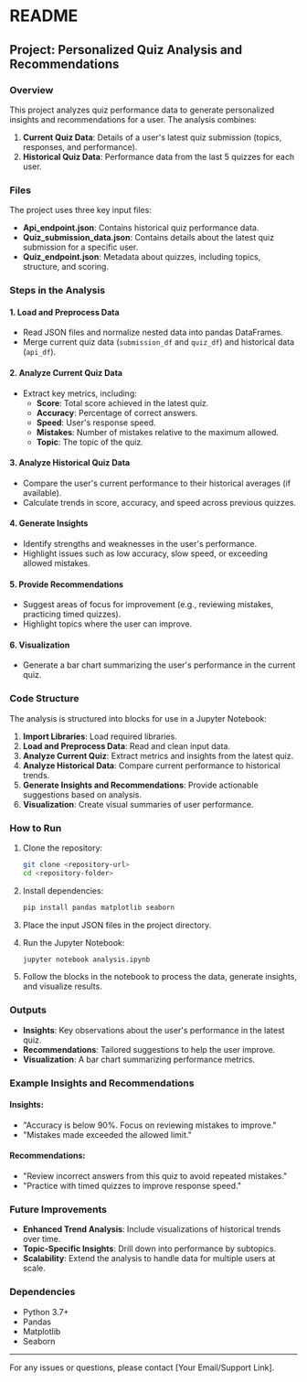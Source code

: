 # README

## Project: Personalized Quiz Analysis and Recommendations

### Overview
This project analyzes quiz performance data to generate personalized insights and recommendations for a user. The analysis combines:
1. **Current Quiz Data**: Details of a user's latest quiz submission (topics, responses, and performance).
2. **Historical Quiz Data**: Performance data from the last 5 quizzes for each user.

### Files
The project uses three key input files:
- **Api_endpoint.json**: Contains historical quiz performance data.
- **Quiz_submission_data.json**: Contains details about the latest quiz submission for a specific user.
- **Quiz_endpoint.json**: Metadata about quizzes, including topics, structure, and scoring.

### Steps in the Analysis
#### 1. **Load and Preprocess Data**
- Read JSON files and normalize nested data into pandas DataFrames.
- Merge current quiz data (`submission_df` and `quiz_df`) and historical data (`api_df`).

#### 2. **Analyze Current Quiz Data**
- Extract key metrics, including:
  - **Score**: Total score achieved in the latest quiz.
  - **Accuracy**: Percentage of correct answers.
  - **Speed**: User's response speed.
  - **Mistakes**: Number of mistakes relative to the maximum allowed.
  - **Topic**: The topic of the quiz.

#### 3. **Analyze Historical Quiz Data**
- Compare the user's current performance to their historical averages (if available).
- Calculate trends in score, accuracy, and speed across previous quizzes.

#### 4. **Generate Insights**
- Identify strengths and weaknesses in the user's performance.
- Highlight issues such as low accuracy, slow speed, or exceeding allowed mistakes.

#### 5. **Provide Recommendations**
- Suggest areas of focus for improvement (e.g., reviewing mistakes, practicing timed quizzes).
- Highlight topics where the user can improve.

#### 6. **Visualization**
- Generate a bar chart summarizing the user's performance in the current quiz.

### Code Structure
The analysis is structured into blocks for use in a Jupyter Notebook:
1. **Import Libraries**: Load required libraries.
2. **Load and Preprocess Data**: Read and clean input data.
3. **Analyze Current Quiz**: Extract metrics and insights from the latest quiz.
4. **Analyze Historical Data**: Compare current performance to historical trends.
5. **Generate Insights and Recommendations**: Provide actionable suggestions based on analysis.
6. **Visualization**: Create visual summaries of user performance.

### How to Run
1. Clone the repository:
   ```bash
   git clone <repository-url>
   cd <repository-folder>
   ```

2. Install dependencies:
   ```bash
   pip install pandas matplotlib seaborn
   ```

3. Place the input JSON files in the project directory.

4. Run the Jupyter Notebook:
   ```bash
   jupyter notebook analysis.ipynb
   ```

5. Follow the blocks in the notebook to process the data, generate insights, and visualize results.

### Outputs
- **Insights**: Key observations about the user's performance in the latest quiz.
- **Recommendations**: Tailored suggestions to help the user improve.
- **Visualization**: A bar chart summarizing performance metrics.

### Example Insights and Recommendations
#### Insights:
- "Accuracy is below 90%. Focus on reviewing mistakes to improve."
- "Mistakes made exceeded the allowed limit."

#### Recommendations:
- "Review incorrect answers from this quiz to avoid repeated mistakes."
- "Practice with timed quizzes to improve response speed."

### Future Improvements
- **Enhanced Trend Analysis**: Include visualizations of historical trends over time.
- **Topic-Specific Insights**: Drill down into performance by subtopics.
- **Scalability**: Extend the analysis to handle data for multiple users at scale.

### Dependencies
- Python 3.7+
- Pandas
- Matplotlib
- Seaborn

---

For any issues or questions, please contact [Your Email/Support Link].

